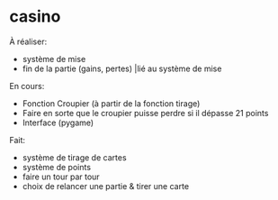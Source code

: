 # casino

À réaliser:
- système de mise
- fin de la partie (gains, pertes) |lié au système de mise

En cours:
- Fonction Croupier (à partir de la fonction tirage)
- Faire en sorte que le croupier puisse perdre si il dépasse 21 points
- Interface (pygame)

Fait:
- système de tirage de cartes
- système de points
- faire un tour par tour
- choix de relancer une partie & tirer une carte
